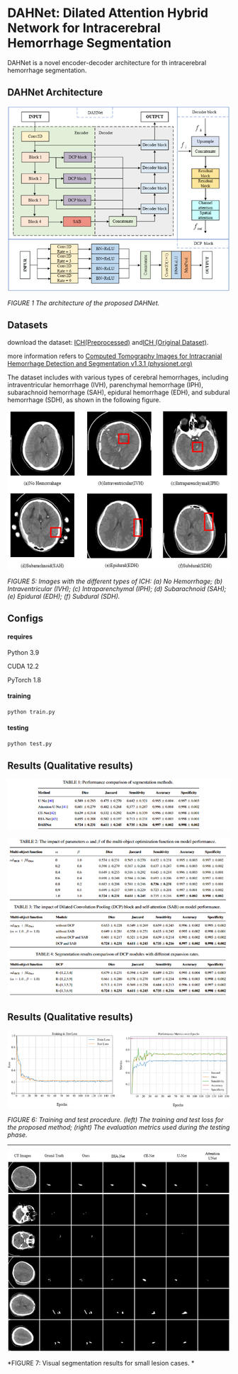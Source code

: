 # DAHNet: Dilated Attention Hybrid Network for Intracerebral Hemorrhage Segmentation

DAHNet is a novel encoder-decoder architecture for th intracerebral hemorrhage segmentation.

## DAHNet Architecture

![](./results/Fig-1.png)

*FIGURE 1 The architecture of the proposed DAHNet.*

## Datasets

download the dataset: [ICH(Preprocessed)](https://pan.baidu.com/s/1sP5-daDsDdI0oBpoQFJ15A?pwd=qr7d) and[ICH (Original Dataset)](https://pan.baidu.com/s/1HNB0b6zH84yX25-InZ8C4w?pwd=uu5v).

more information refers to [Computed Tomography Images for Intracranial Hemorrhage Detection and Segmentation v1.3.1 (physionet.org)](https://physionet.org/content/ct-ich/1.3.1/)

The dataset includes with various types of cerebral hemorrhages, including intraventricular hemorrhage (IVH), parenchymal hemorrhage (IPH), subarachnoid hemorrhage (SAH), epidural hemorrhage (EDH), and subdural hemorrhage (SDH), as shown in the following figure.

![](./results/Fig-5.png)

*FIGURE 5: Images with the different types of ICH: (a) No Hemorrhage; (b) Intraventricular (IVH); (c) Intraparenchymal (IPH); (d) Subarachnoid (SAH); (e) Epidural (EDH); (f) Subdural (SDH).*

## Configs

#### requires

Python 3.9

CUDA 12.2

PyTorch 1.8

#### training

```bash
python train.py
```

#### testing

```bash
python test.py
```

## Results (Qualitative results)

![](./results/Tab-1.png)

![](./results/Tab-2_3_4.png)

## Results (Qualitative results)

![](./results/Fig-6.png)

*FIGURE 6: Training and test procedure. (left) The training and test loss for the proposed method; (right) The evaluation metrics used during the testing phase.*

---

![](./results/Fig-7.png)

*FIGURE 7: Visual segmentation results for small lesion cases. *
